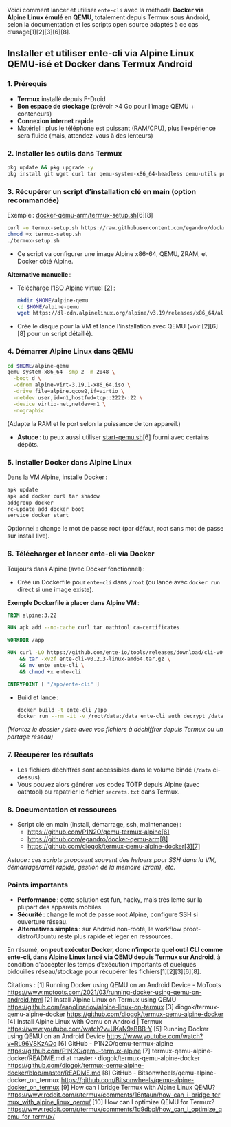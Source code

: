 Voici comment lancer et utiliser `ente-cli` avec la méthode **Docker via Alpine Linux émulé en QEMU**, totalement depuis Termux sous Android, selon la documentation et les scripts open source adaptés à ce cas d’usage[1][2][3][6][8].

## Installer et utiliser ente-cli via Alpine Linux QEMU-isé et Docker dans Termux Android

### 1. Prérequis

- **Termux** installé depuis F-Droid
- **Bon espace de stockage** (prévoir >4 Go pour l’image QEMU + conteneurs)
- **Connexion internet rapide**  
- Matériel : plus le téléphone est puissant (RAM/CPU), plus l’expérience sera fluide (mais, attendez-vous à des lenteurs)

### 2. Installer les outils dans Termux

```bash
pkg update && pkg upgrade -y
pkg install git wget curl tar qemu-system-x86_64-headless qemu-utils proot -y
```

### 3. Récupérer un script d’installation clé en main (option recommandée)

Exemple : [docker-qemu-arm/termux-setup.sh](https://github.com/egandro/docker-qemu-arm)[6][8]

```bash
curl -o termux-setup.sh https://raw.githubusercontent.com/egandro/docker-qemu-arm/master/termux-setup.sh
chmod +x termux-setup.sh
./termux-setup.sh
```
- Ce script va configurer une image Alpine x86-64, QEMU, ZRAM, et Docker côté Alpine.

**Alternative manuelle** :  
- Télécharge l’ISO Alpine virtuel [2] :  
  ```bash
  mkdir $HOME/alpine-qemu
  cd $HOME/alpine-qemu
  wget https://dl-cdn.alpinelinux.org/alpine/v3.19/releases/x86_64/alpine-virt-3.19.1-x86_64.iso
  ```

- Crée le disque pour la VM et lance l'installation avec QEMU (voir [2][6][8] pour un script détaillé).

### 4. Démarrer Alpine Linux dans QEMU

```bash
cd $HOME/alpine-qemu
qemu-system-x86_64 -smp 2 -m 2048 \
  -boot d \
  -cdrom alpine-virt-3.19.1-x86_64.iso \
  -drive file=alpine.qcow2,if=virtio \
  -netdev user,id=n1,hostfwd=tcp::2222-:22 \
  -device virtio-net,netdev=n1 \
  -nographic
```
(Adapte la RAM et le port selon la puissance de ton appareil.)

- **Astuce** : tu peux aussi utiliser [start-qemu.sh](https://github.com/P1N2O/qemu-termux-alpine/blob/main/start-qemu.sh)[6] fourni avec certains dépôts.

### 5. Installer Docker dans Alpine Linux

Dans la VM Alpine, installe Docker :

```sh
apk update
apk add docker curl tar shadow
addgroup docker
rc-update add docker boot
service docker start
```

Optionnel : change le mot de passe root (par défaut, root sans mot de passe sur install live).

### 6. Télécharger et lancer ente-cli via Docker

Toujours dans Alpine (avec Docker fonctionnel) :

- Crée un Dockerfile pour `ente-cli` dans `/root` (ou lance avec `docker run` direct si une image existe).

**Exemple Dockerfile à placer dans Alpine VM** :

```Dockerfile
FROM alpine:3.22

RUN apk add --no-cache curl tar oathtool ca-certificates

WORKDIR /app

RUN curl -LO https://github.com/ente-io/tools/releases/download/cli-v0.2.3/ente-cli-v0.2.3-linux-amd64.tar.gz \
    && tar -xvzf ente-cli-v0.2.3-linux-amd64.tar.gz \
    && mv ente ente-cli \
    && chmod +x ente-cli

ENTRYPOINT [ "/app/ente-cli" ]
```

- Build et lance :
  ```sh
  docker build -t ente-cli /app
  docker run --rm -it -v /root/data:/data ente-cli auth decrypt /data/ente-auth-codes-xxxx.txt /data/secrets.txt
  ```

*(Montez le dossier `/data` avec vos fichiers à déchiffrer depuis Termux ou un partage réseau)*

### 7. Récupérer les résultats

- Les fichiers déchiffrés sont accessibles dans le volume bindé (`/data` ci-dessus).  
- Vous pouvez alors générer vos codes TOTP depuis Alpine (avec oathtool) ou rapatrier le fichier `secrets.txt` dans Termux.

### 8. Documentation et ressources

- Script clé en main (install, démarrage, ssh, maintenance) :
  - https://github.com/P1N2O/qemu-termux-alpine[6]
  - https://github.com/egandro/docker-qemu-arm[8]
  - https://github.com/diogok/termux-qemu-alpine-docker[3][7]

*Astuce : ces scripts proposent souvent des helpers pour SSH dans la VM, démarrage/arrêt rapide, gestion de la mémoire (zram), etc.*

### Points importants

- **Performance** : cette solution est fun, hacky, mais très lente sur la plupart des appareils mobiles.
- **Sécurité** : change le mot de passe root Alpine, configure SSH si ouverture réseau.
- **Alternatives simples** : sur Android non-rooté, le workflow proot-distro/Ubuntu reste plus rapide et léger en ressources.

En résumé, **on peut exécuter Docker, donc n’importe quel outil CLI comme ente-cli, dans Alpine Linux lancé via QEMU depuis Termux sur Android**, à condition d'accepter les temps d’exécution importants et quelques bidouilles réseau/stockage pour récupérer les fichiers[1][2][3][6][8].

Citations :
[1] Running Docker using QEMU on an Android Device - MoToots https://www.motoots.com/2021/03/running-docker-using-qemu-on-android.html
[2] Install Alpine Linux on Termux using QEMU https://github.com/eapolinariov/alpine-linux-on-termux
[3] diogok/termux-qemu-alpine-docker https://github.com/diogok/termux-qemu-alpine-docker
[4] Install Alpine Linux with Qemu on Android | Termux https://www.youtube.com/watch?v=UKaN9sBBB-Y
[5] Running Docker using QEMU on an Android Device https://www.youtube.com/watch?v=RL96VSKzAQo
[6] GitHub - P1N2O/qemu-termux-alpine https://github.com/P1N2O/qemu-termux-alpine
[7] termux-qemu-alpine-docker/README.md at master · diogok/termux-qemu-alpine-docker https://github.com/diogok/termux-qemu-alpine-docker/blob/master/README.md
[8] GitHub - Bitsonwheels/qemu-alpine-docker_on_termux https://github.com/Bitsonwheels/qemu-alpine-docker_on_termux
[9] How can I bridge Termux with Alpine Linux QEMU? https://www.reddit.com/r/termux/comments/16ntaun/how_can_i_bridge_termux_with_alpine_linux_qemu/
[10] How can I optimize QEMU for Termux? https://www.reddit.com/r/termux/comments/1d9dbpl/how_can_i_optimize_qemu_for_termux/
